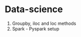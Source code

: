 # Data-science
<ol>
  <li>Groupby, iloc and loc methods</li>
  <li>Spark - Pyspark setup </li>
</ol>
